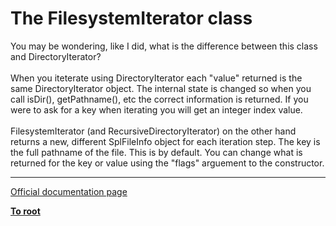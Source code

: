 # The FilesystemIterator class



You may be wondering, like I did, what is the difference between this class and DirectoryIterator?<br><br>When you iteterate using DirectoryIterator each "value" returned is the same DirectoryIterator object. The internal state is changed so when you call isDir(), getPathname(), etc the correct information is returned. If you were to ask for a key when iterating you will get an integer index value.<br><br>FilesystemIterator (and RecursiveDirectoryIterator) on the other hand returns a new, different SplFileInfo object for each iteration step. The key is the full pathname of the file. This is by default. You can change what is returned for the key or value using the "flags" arguement to the constructor.  

---

[Official documentation page](https://www.php.net/manual/en/class.filesystemiterator.php)

**[To root](/README.md)**